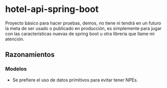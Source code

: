 # hotel-api-spring-boot

Proyecto básico para hacer pruebas, demos, no tiene ni tendrá en un futuro la meta de ser usado 
o publicado en producción, es simplemente para jugar con las características nuevas de spring boot 
u otra librería que llame mi atención. 

## Razonamientos

### Modelos
* Se prefiere el uso de datos primitivos para evitar tener NPEs.
